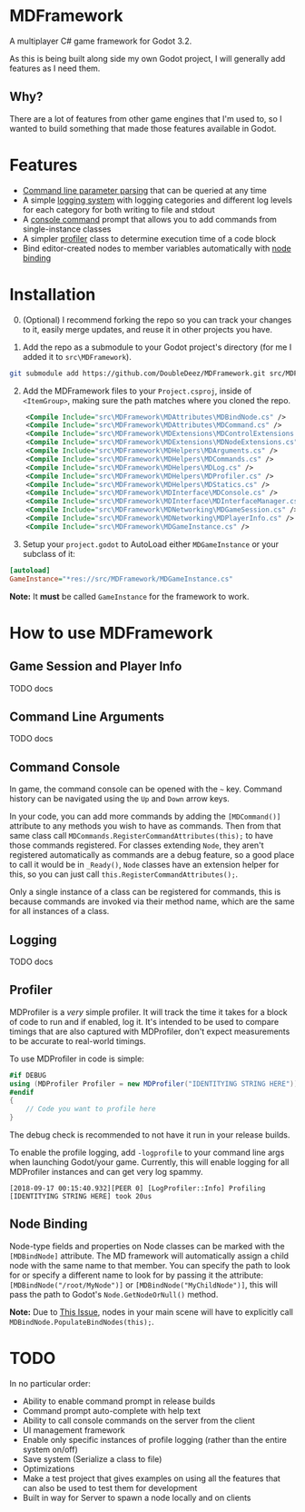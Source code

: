 # MDFramework
A multiplayer C# game framework for Godot 3.2.

As this is being built along side my own Godot project, I will generally add features as I need them.

## Why?
There are a lot of features from other game engines that I'm used to, so I wanted to build something that made those features available in Godot.

# Features
* [Command line parameter parsing](#command-line-arguments) that can be queried at any time
* A simple [logging system](#logging) with logging categories and different log levels for each category for both writing to file and stdout
* A [console command](#command-console) prompt that allows you to add commands from single-instance classes
* A simpler [profiler](#profiler) class to determine execution time of a code block
* Bind editor-created nodes to member variables automatically with [node binding](#node-binding)

# Installation
0. (Optional) I recommend forking the repo so you can track your changes to it, easily merge updates, and reuse it in other projects you have.

1. Add the repo as a submodule to your Godot project's directory (for me I added it to `src\MDFramework`).
```bash
git submodule add https://github.com/DoubleDeez/MDFramework.git src/MDFramework
```

2. Add the MDFramework files to your `Project.csproj`, inside of `<ItemGroup>`, making sure the path matches where you cloned the repo. 

```xml
    <Compile Include="src\MDFramework\MDAttributes\MDBindNode.cs" />
    <Compile Include="src\MDFramework\MDAttributes\MDCommand.cs" />
    <Compile Include="src\MDFramework\MDExtensions\MDControlExtensions.cs" />
    <Compile Include="src\MDFramework\MDExtensions\MDNodeExtensions.cs" />
    <Compile Include="src\MDFramework\MDHelpers\MDArguments.cs" />
    <Compile Include="src\MDFramework\MDHelpers\MDCommands.cs" />
    <Compile Include="src\MDFramework\MDHelpers\MDLog.cs" />
    <Compile Include="src\MDFramework\MDHelpers\MDProfiler.cs" />
    <Compile Include="src\MDFramework\MDHelpers\MDStatics.cs" />
    <Compile Include="src\MDFramework\MDInterface\MDConsole.cs" />
    <Compile Include="src\MDFramework\MDInterface\MDInterfaceManager.cs" />
    <Compile Include="src\MDFramework\MDNetworking\MDGameSession.cs" />
    <Compile Include="src\MDFramework\MDNetworking\MDPlayerInfo.cs" />
    <Compile Include="src\MDFramework\MDGameInstance.cs" />
```

3. Setup your `project.godot` to AutoLoad either `MDGameInstance` or your subclass of it:

```ini
[autoload]
GameInstance="*res://src/MDFramework/MDGameInstance.cs"
```
**Note:** It **must** be called `GameInstance` for the framework to work.

# How to use MDFramework
## Game Session and Player Info
TODO docs

## Command Line Arguments
TODO docs

## Command Console
In game, the command console can be opened with the `~` key. Command history can be navigated using the `Up` and `Down` arrow keys.

In your code, you can add more commands by adding the `[MDCommand()]` attribute to any methods you wish to have as commands.
Then from that same class call `MDCommands.RegisterCommandAttributes(this);` to have those commands registered.
For classes extending `Node`, they aren't registered automatically as commands are a debug feature, so a good place to call it would be in `_Ready()`, `Node` classes have an extension helper for this, so you can just call `this.RegisterCommandAttributes();`.

Only a single instance of a class can be registered for commands, this is because commands are invoked via their method name, which are the same for all instances of a class.

## Logging
TODO docs

## Profiler
MDProfiler is a _very_ simple profiler. It will track the time it takes for a block of code to run and if enabled, log it.
It's intended to be used to compare timings that are also captured with MDProfiler, don't expect measurements to be accurate to real-world timings.

To use MDProfiler in code is simple:
```csharp
#if DEBUG
using (MDProfiler Profiler = new MDProfiler("IDENTITYING STRING HERE"))
#endif
{
    // Code you want to profile here
}
```
The debug check is recommended to not have it run in your release builds.

To enable the profile logging, add `-logprofile` to your command line args when launching Godot/your game.
Currently, this will enable logging for all MDProfiler instances and can get very log spammy.
```log
[2018-09-17 00:15:40.932][PEER 0] [LogProfiler::Info] Profiling [IDENTITYING STRING HERE] took 20us
```

## Node Binding
Node-type fields and properties on Node classes can be marked with the `[MDBindNode]` attribute.
The MD framework will automatically assign a child node with the same name to that member.
You can specify the path to look for or specify a different name to look for by passing it the attribute:
`[MDBindNode("/root/MyNode")]` or `[MDBindNode("MyChildNode")]`, this will pass the path to Godot's `Node.GetNodeOrNull()` method.

**Note:** Due to [This Issue](https://github.com/godotengine/godot/issues/37813), nodes in your main scene will have to explicitly call `MDBindNode.PopulateBindNodes(this);`.



# TODO
In no particular order:
* Ability to enable command prompt in release builds
* Command prompt auto-complete with help text
* Ability to call console commands on the server from the client
* UI management framework
* Enable only specific instances of profile logging (rather than the entire system on/off)
* Save system (Serialize a class to file)
* Optimizations
* Make a test project that gives examples on using all the features that can also be used to test them for development
* Built in way for Server to spawn a node locally and on clients
